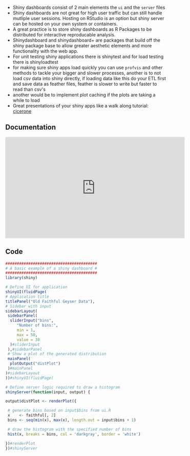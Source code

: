 

- Shiny dashboards consist of 2 main elements the `ui` and the `server` files
- Shiny dashboards are not great for high user traffic but can still handle mutliple user sessions. Hosting on RStudio is an option but shiny server can be hosted on your own system or containers.
- A great practice is to store shiny dashboards as R Packages to be distributed for interactive reproducable analysis.
- Shinydashboard and shinydashboard+ are packages that build off the shiny package base to allow greater aesthetic elements and more functionality with the web app.
- For unit testing shiny applications there is shinytest
  and for load testing there is shinyloadtest
- for making sure shiny apps load quickly you can use `profvis` and other methods to tackle your bigger and slower processes, another is to not load csv data into shiny directly, if loading data like this do your ETL first and save data as feather files, feather is slower to write but faster to read than csv's
- another would be to implement plot caching if the plots are taking a while to load
- Great presentations of your shiny apps like a walk along tutorial: [cicerone](https://github.com/JohnCoene/cicerone)

## Documentation

<iframe width="560" height="315" src="https://www.youtube.com/embed/Wy3TY0gOmJw" frameborder="0" allow="accelerometer; autoplay; encrypted-media; gyroscope; picture-in-picture" allowfullscreen></iframe>

## Code

```r
########################################
# A basic example of a shiny dashboard #
########################################
library(shiny)

# Define UI for application
shinyUI(fluidPage(
# Application title
titlePanel("Old Faithful Geyser Data"),
# Sidebar with input
sidebarLayout(
 sidebarPanel(
  sliderInput("bins",
     "Number of bins:",
     min = 1,
     max = 50,
     value = 30
  )#sliderInput
 ),#sidebarPanel
 # Show a plot of the generated distribution
 mainPanel(
  plotOutput("distPlot")
 )#mainPanel
)#sidebarLayout
))#shinyUI(fluidPage(

# Define server logic required to draw a histogram
shinyServer(function(input, output) {

output$distPlot <- renderPlot({

 # generate bins based on input$bins from ui.R
 x    <- faithful[, 2]
 bins <- seq(min(x), max(x), length.out = input$bins + 1)

 # draw the histogram with the specified number of bins
 hist(x, breaks = bins, col = 'darkgray', border = 'white')

})#renderPlot
})#shinyServer
```
